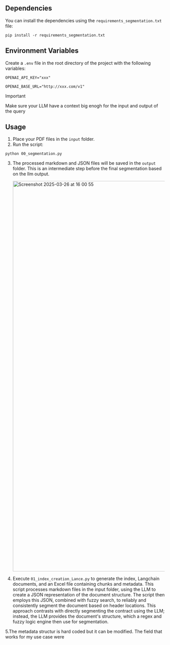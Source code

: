 ## Dependencies

You can install the dependencies using the `requirements_segmentation.txt` file:

`pip install -r requirements_segmentation.txt`

## Environment Variables

Create a `.env` file in the root directory of the project with the following variables:

`OPENAI_API_KEY="xxx"`

`OPENAI_BASE_URL="http://xxx.com/v1"`

> [!IMPORTANT]
> Make sure your LLM have a context big enogh for the input and output of the query

## Usage

1. Place your PDF files in the `input` folder.
2. Run the script:
   
`python 00_segmentation.py`

3. The processed markdown and JSON files will be saved in the `output` folder. This is an intermediate step before the final segmentation based on the llm output.

   <img width="1233" alt="Screenshot 2025-03-26 at 16 00 55" src="https://github.com/user-attachments/assets/5f90d565-b507-4370-a38c-c4753bab6ea3" />


4. Execute `01_index_creation_Lance.py` to generate the index, Langchain documents, and an Excel file containing chunks and metadata. This script processes markdown files in the input folder, using the LLM to create a JSON representation of the document structure. The script then employs this JSON, combined with fuzzy search, to reliably and consistently segment the document based on header locations. This approach contrasts with directly segmenting the contract using the LLM; instead, the LLM provides the document's structure, which a regex and fuzzy logic engine then use for segmentation.

5.The metadata structur is hard coded but it can be modified. The field that works for my use case were 

